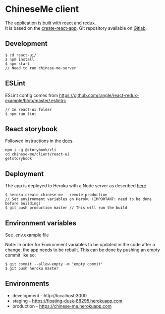 # ChineseMe client
The application is built with react and redux.  
It is based on the [create-react-app](https://github.com/facebookincubator/create-react-app).
Git repository available on [Gitlab](https://gitlab.com/b00461197/chinese-me-client).

## Development
```
$ cd react-ui/
$ npm install
$ npm start
// Need to run chinese-me-server
```

## ESLint
ESLint config comes from https://github.com/rangle/react-redux-example/blob/master/.eslintrc
```
// In react-ui folder
$ npm run lint
```

## React storybook
Followed instructions in the [docs](https://storybook.js.org/basics/quick-start-guide/).
```
npm i -g @storybook/cli
cd chinese-me/client/react-ui
getstorybook
```

## Deployment
The app is deployed to Heroku with a Node server as described [here](https://github.com/mars/heroku-cra-node).  

```
$ heroku create chinese-me --remote production
// Set environment variables on Heroku (IMPORTANT: need to be done before building)
$ git push production master // This will run the build
```

## Environment variables
See .env.example file

Note: In order for Environment variables to be updated in the code after a change,
the app needs to be rebuilt. This can be done by pushing an empty commit like so:

```
$ git commit --allow-empty -m "empty commit"
$ git push heroku master
```

## Environments
- development - http://localhost:3000
- staging - https://floating-dusk-88295.herokuapp.com
- production - https://chinese-me.herokuapp.com
